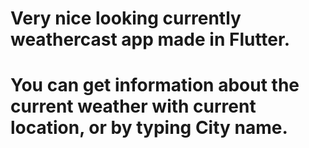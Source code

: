 # Very nice looking currently weathercast app made in Flutter.
# You can get information about the current weather with current location, or by typing City name.
